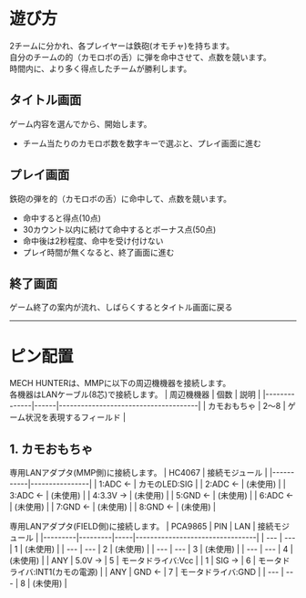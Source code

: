 # 遊び方
2チームに分かれ、各プレイヤーは鉄砲(オモチャ)を持ちます。</BR>
自分のチームの的（カモロボの舌）に弾を命中させて、点数を競います。</BR>
時間内に、より多く得点したチームが勝利します。

## タイトル画面
ゲーム内容を選んでから、開始します。</BR>
- チーム当たりのカモロボ数を数字キーで選ぶと、プレイ画面に進む

## プレイ画面
鉄砲の弾を的（カモロボの舌）に命中して、点数を競います。</BR>
- 命中すると得点(10点)
- 30カウント以内に続けて命中するとボーナス点(50点)
- 命中後は2秒程度、命中を受け付けない
- プレイ時間が無くなると、終了画面に進む

## 終了画面
ゲーム終了の案内が流れ、しばらくするとタイトル画面に戻る

-----
# ピン配置
MECH HUNTERは、MMPに以下の周辺機機器を接続します。</BR>
各機器はLANケーブル(8芯)で接続します。
| 周辺機機器   | 個数 | 説明                                 |
|--------------|------|--------------------------------------|
| カモおもちゃ | 2～8 | ゲーム状況を表現するフィールド       |

## 1. カモおもちゃ
専用LANアダプタ(MMP側)に接続します。
| HC4067    | 接続モジュール |
|-----------|----------------|
| 1:ADC  ← | カモのLED:SIG  |
| 2:ADC  ← | (未使用)       |
| 3:ADC  ← | (未使用)       |
| 4:3.3V → | (未使用)       |
| 5:GND  ← | (未使用)       |
| 6:ADC  ← | (未使用)       |
| 7:GND  ← | (未使用)       |
| 8:GND  ← | (未使用)       |

専用LANアダプタ(FIELD側)に接続します。
| PCA9865 | PIN     | LAN | 接続モジュール                  |
|---------|---------|-----|---------------------------------|
| ---     | ---     |  1  | (未使用)                        |
| ---     | ---     |  2  | (未使用)                        |
| ---     | ---     |  3  | (未使用)                        |
| ---     | ---     |  4  | (未使用)                        |
| ANY     | 5.0V → |  5  | モータドライバ:Vcc              |
| 1       | SIG  → |  6  | モータドライバ:INT1(カモの電源) |
| ANY     | GND  ← |  7  | モータドライバ:GND              |
| ---     | ---     |  8  | (未使用)                        |
